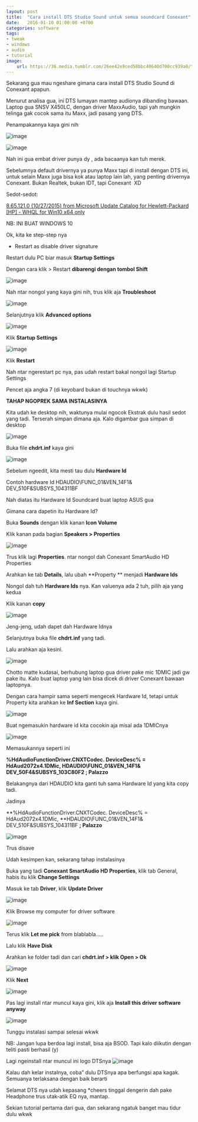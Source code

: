 ```yaml
---
layout: post
title:  "Cara install DTS Studio Sound untuk semua soundcard Conexant"
date:   2016-01-10 01:00:00 +0700
categories: software
tags:
- tweak
- windows
- audio
- tutorial
image: 
    url: https://36.media.tumblr.com/26ee42e9ced58bbc40640d700cc939a0/tumblr_inline_nxx2h9q9Vp1tyjkfb_540.png
---
```





Sekarang gua mau ngeshare gimana cara install DTS Studio Sound di Conexant apapun.&nbsp;

Menurut analisa gua, ini DTS lumayan mantep audionya dibanding bawaan. Laptop gua <a title="ASUS">SNSV</a> X450LC, dengan driver MaxxAudio, tapi yah mungkin telinga gak cocok sama itu Maxx, jadi pasang yang DTS.


Penampakannya kaya gini nih

![image](https://36.media.tumblr.com/26ee42e9ced58bbc40640d700cc939a0/tumblr_inline_nxx2h9q9Vp1tyjkfb_540.png)

![image](https://41.media.tumblr.com/25ff6520c0026c954730d560d3b91035/tumblr_inline_nxx2pqCPOF1tyjkfb_540.png)

Nah ini gua embat driver punya <a title="hp">dy</a>&nbsp;, ada bacaanya kan tuh merek.

Sebelumnya default drivernya ya punya Maxx tapi di install dengan DTS ini, untuk selain Maxx juga bisa kok atau laptop lain lah, yang penting drivernya Conexant. Bukan Realtek, bukan IDT, tapi Conexant &nbsp;XD

Sedot-sedot:

[8.65.121.0 (10/27/2015) from Microsoft Update Catalog  for Hewlett-Packard [HP] - WHQL for Win10 x64 only](http://download.windowsupdate.com/c/msdownload/update/driver/drvs/2015/11/20798116_53d6a79ed8315eb0a90a4fc7b4751075b0362dd4.cab)

NB: INI BUAT WINDOWS 10

Ok, kita ke step-step nya

- Restart as disable driver signature 

Restart dulu PC biar masuk **Startup Settings**



Dengan cara klik > Restart **dibarengi dengan tombol Shift**

![image](https://41.media.tumblr.com/c3e4e96d8c1b1b266a9e46721e8ca7e1/tumblr_inline_nxx3kdgOHw1tyjkfb_540.png)

Nah ntar nongol yang kaya gini nih, trus klik aja **Troubleshoot**&nbsp;

![image](https://40.media.tumblr.com/88a641b9bd9cb00cb7e8610f5a19d3be/tumblr_inline_nxx3pcqISa1tyjkfb_540.png)

Selanjutnya klik **Advanced options**



![image](https://41.media.tumblr.com/3f992c4f33862d0ac08f5081ee275b50/tumblr_inline_nxx3ylZGUl1tyjkfb_540.png)

Klik **Startup Settings**

![image](https://41.media.tumblr.com/643f232be0fa3f1a19f4f311d4153f6e/tumblr_inline_nxx449l0071tyjkfb_540.png)

Klik **Restart**

Nah ntar ngerestart pc nya, pas udah restart bakal nongol lagi Startup Settings

Pencet aja angka 7 (di keyobard bukan di touchnya wkwk)

**TAHAP NGOPREK SAMA INSTALASINYA**

Kita udah ke desktop nih, waktunya mulai ngocok
Ekstrak dulu hasil sedot yang tadi. Terserah simpan dimana aja. Kalo digambar gua simpan di desktop

![image](https://40.media.tumblr.com/4aa43cfed1e08017775bd73959c59c90/tumblr_inline_nxx4p1yW2e1tyjkfb_540.png)

Buka file **chdrt.inf** kaya gini

![image](https://41.media.tumblr.com/9027400b41e568d2539fe3e9356741a8/tumblr_inline_nxx4uwxRCe1tyjkfb_540.png)

Sebelum ngeedit, kita mesti tau dulu **Hardware Id**

Contoh hardware Id
HDAUDIO\FUNC_01&amp;VEN_14F1&amp;
DEV_510F&amp;SUBSYS_104311BF

Nah diatas itu Hardware Id Soundcard buat laptop ASUS gua

Gimana cara dapetin itu Hardware Id?

Buka **Sounds** dengan klik kanan **Icon Volume**

Klik kanan pada bagian **Speakers &gt; Properties**

![image](https://41.media.tumblr.com/472d6845d98b615dc49b5666f49105cf/tumblr_inline_nxx52hgW171tyjkfb_540.png)

Trus klik lagi **Properties**. ntar nongol dah Conexant SmartAudio HD Properties

Arahkan ke tab **Details**, lalu ubah **Property ** menjadi **Hardware Ids**

Nongol dah tuh **Hardware Ids**&nbsp;nya. Kan valuenya ada 2 tuh, pilih aja yang kedua

Klik kanan **copy&nbsp;**

![image](https://40.media.tumblr.com/591a3c14a60d6d29fc71b400ae94fc73/tumblr_inline_nxx5a0p99n1tyjkfb_540.png)

Jeng-jeng, udah dapet dah Hardware Idnya

Selanjutnya buka file **chdrt.inf** yang tadi.

Lalu arahkan aja kesini.

![image](https://41.media.tumblr.com/a7e163d7402ad2f1b68a440d37ad1bf9/tumblr_inline_nxx5eikaGB1tyjkfb_540.png)

Chotto matte kudasai, berhubung laptop gua driver pake mic 1DMIC jadi gw pake itu. Kalo buat laptop yang lain bisa dicek di driver Conexant bawaan laptopnya.

Dengan cara hampir sama seperti mengecek Hardware Id, tetapi untuk Property kita arahkan ke **Inf Section** kaya gini.

![image](https://36.media.tumblr.com/1722e66a5ebd70ba43b6511174c11095/tumblr_inline_nxx5sv5VEY1tyjkfb_540.png)

Buat ngemasukin hardware id kita cocokin aja misal ada 1DMICnya

![image](https://40.media.tumblr.com/66f82d1143d658dedccdd882e067cb21/tumblr_inline_nxx5x6dUIF1tyjkfb_540.png)

Memasukannya seperti ini

**%HdAudioFunctionDriver.CNXTCodec.
DeviceDesc% = HdAud2072x4.1DMic, 
HDAUDIO\FUNC_01&amp;VEN_14F1&amp;
DEV_50F4&amp;SUBSYS_103C80F2 ; Palazzo**

Belakangnya dari HDAUDIO kita ganti tuh sama Hardware Id yang kita copy tadi.

Jadinya

**%HdAudioFunctionDriver.CNXTCodec.
DeviceDesc% = HdAud2072x4.1DMic, 
**HDAUDIO\FUNC_01&amp;VEN_14F1&amp;
DEV_510F&amp;SUBSYS_104311BF **; Palazzo**

![image](https://41.media.tumblr.com/68b1a5e731a38cea83f81077ddd48de1/tumblr_inline_nxx62wL2Vy1tyjkfb_540.png)

Trus disave

Udah kesimpen kan, sekarang tahap instalasinya

Buka yang tadi **Conexant SmartAudio HD Properties**, klik tab General, habis itu klik **Change Settings**

Masuk ke tab **Driver**, klik **Update Driver**

![image](https://40.media.tumblr.com/01bc97f48499412426fa6e00a0e34dc5/tumblr_inline_nxx67h5CFg1tyjkfb_540.png)

Klik Browse my computer for driver software

![image](https://41.media.tumblr.com/badbc3112a468bcb86e19514e850ad9b/tumblr_inline_nxx68yEDuf1tyjkfb_540.png)

Terus klik **Let me pick** from blablabla.....

Lalu klik **Have Disk**

Arahkan ke folder tadi dan cari **chdrt.inf &gt; klik Open &gt; Ok**

![image](https://40.media.tumblr.com/6fad6d1f72523cf9a47864f2a3fc44ad/tumblr_inline_nxx6cwRSus1tyjkfb_540.png)

Klik **Next**

![image](https://36.media.tumblr.com/6e065ecfa8e64f223027665db942cb96/tumblr_inline_nxx6e36gjt1tyjkfb_540.png)

Pas lagi install ntar muncul kaya gini, klik aja **Install this driver software anyway**

![image](https://41.media.tumblr.com/d0e47997bd51669001222f97bc7fd0ae/tumblr_inline_nxx6fnavSr1tyjkfb_540.png)

Tunggu instalasi sampai selesai wkwk

NB: Jangan lupa berdoa lagi install, bisa aja BSOD. Tapi kalo diikutin dengan teliti pasti berhasil (y)

Lagi ngeinstall ntar muncul ini logo DTSnya ![image](https://40.media.tumblr.com/c8204b54e72e6721291dcffc52748042/tumblr_inline_nxx6k8okRT1tyjkfb_540.png)

Kalau dah kelar instalnya, coba” dulu DTSnya apa berfungsi apa kagak.
Semuanya terlaksana dengan baik berarti

Selamat DTS nya udah kepasang *cheers tinggal dengerin dah pake Headphone trus utak-atik EQ nya, mantap.

Sekian tutorial pertama dari gua, dan sekarang ngatuk banget mau tidur dulu wkwk


